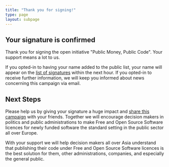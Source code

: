 ```yaml
---
title: "Thank you for signing!"
type: page
layout: subpage
---
```


## Your signature is confirmed

Thank you for signing the open initiative "Public Money, Public Code". Your support means a lot to us. 

If you opted-in to having your name added to the public list, your name will appear on the [list of signatures](../all-signatures) within the next hour. If you opted-in to receive further information, we will keep you informed about news concerning this campaign via email.

## Next Steps

Please help us by giving your signature a huge impact and [share this campaign](../../#spread) with your friends. Together we will encourage decision makers in politics and public administrations to make Free and Open Source Software licences for newly funded software the standard setting in the public sector all over Europe.

With your support we will help decision makers all over Asia understand that publishing their code under Free and Open Source Software licences is the best solution for them, other administrations, companies, and especially the general public. 
